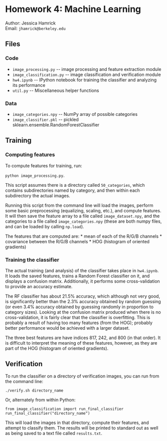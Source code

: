 # Homework 4: Machine Learning

Author: Jessica Hamrick  
Email: `jhamrick@berkeley.edu`

## Files

### Code

* `image_processing.py` -- image processing and feature extraction module
* `image_classification.py` -- image classification and verification module
* `hw4.ipynb` -- IPython notebook for training the classifier and
  analyzing its performance
* `util.py` -- Miscellaneous helper functions

### Data

* `image_categories.npy` -- NumPy array of possible categories
* `image_classifier.pkl` -- pickled sklearn.ensemble.RandomForestClassifier

## Training

### Computing features

To compute features for training, run:

`python image_processing.py`.

This script assumes there is a directory called `50_categories`, which
contains subdirectories named by category, and then within each
subdirectory the actual images.

Running this script from the command line will load the images,
perform some basic preprocessing (equalizing, scaling, etc.), and
compute features. It will then save the feature array to a file called
`image_dataset.npy`, and the categories to a file called
`image_categories.npy` (these are both numpy files, and can be loaded
by calling `np.load`).

The features that are computed are:
	* mean of each of the R/G/B channels
	* covariance between the R/G/B channels
	* HOG (histogram of oriented gradients)

### Training the classifier

The actual training (and analysis) of the classifier takes place in
`hw4.ipynb`. It loads the saved features, trains a Random Forest
classifier on it, and displays a confusion matrix. Additionally, it
performs some cross-validation to provide an accuracy estimate.

The RF classifier has about 21.5% accuracy, which although not very
good, is significantly better than the 2.3% accuracy obtained by
random guessing (or even 3.4% accuracy obtained by guessing randomly
in proportion to category sizes). Looking at the confusion matrix
produced when there is no cross-validation, it is fairly clear that
the classifier is overfitting. This is probably a result of having too
many features (from the HOG); probably better performance would be
achieved with a larger dataset.

The three best features are have indices 817, 242, and 800 (in that
order). It is difficult to interpret the meaning of these features,
however, as they are part of the HOG (histogram of oriented
gradients).

## Verification

To run the classifier on a directory of verification images, you can
run from the command line:

`./verify.sh directory_name`

Or, alternately from within Python:

```
from image_classification import run_final_classifier
run_final_classifier("directory_name")
```

This will load the images in that directory, compute their features,
and attempt to classify them. The results will be printed to standard
out as well as being saved to a text file called `results.txt`.
